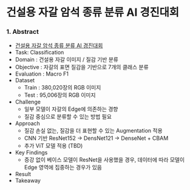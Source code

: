 # 건설용 자갈 암석 종류 분류 AI 경진대회 

### 1. Abstract

- [건설용 자갈 암석 종류 분류 AI 경진대회](https://dacon.io/competitions/official/236471/overview/description)
- Task: Classification
- Domain : 건설용 자갈 이미지 / 질감 기반 분류
- Objective : 자갈의 표면 질감을 기반으로 7개의 클래스 분류
- Evaluation : Macro F1
- Dataset
  - Train : 380,020장의 RGB 이미지
  - Test : 95,006장의 RGB 이미지
- Challenge
  - 일부 모델이 자갈의 Edge에 의존하는 경향
  - 질감 중심으로 분류할 수 있는 방법 필요
- Approach
  - 질감 손실 없는, 질감을 더 표현할 수 있는 Augmentation 적용
  - CNN 기반 ResNet152 -> DensNet121 -> DenseNet + CBAM
  - 추가 ViT 모델 적용 (TBD)
- Key Findings
  - 증강 없이 베이스 모델이 ResNet을 사용했을 경우, 데이터에 따라 모델이 Edge 영역에 집중하는 경우가 있음
- Result
- Takeaway

